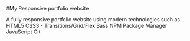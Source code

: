 #My Responsive portfolio website

A fully responsive portfolio website using modern technologies such as... HTML5 CSS3 - Transitions/Grid/Flex Sass NPM Package Manager JavaScript Git